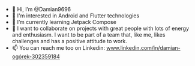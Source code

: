 - 👋 Hi, I’m @Damian9696
- 👀 I'm interested in Android and Flutter technologies
- 🌱 I’m currently learning Jetpack Compose
- 💞️ I want to collaborate on projects with great people with lots of energy and enthusiasm. I want to be part of a team that, like me, likes challenges and has a positive attitude to work.
- 📫 You can reach me too on Linkedin: www.linkedin.com/in/damian-ogórek-302359184

<!---
Damian9696/Damian9696 is a ✨ special ✨ repository because its `README.md` (this file) appears on your GitHub profile.
You can click the Preview link to take a look at your changes.
--->
